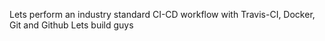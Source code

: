 Lets perform an industry standard CI-CD workflow with Travis-CI, Docker, Git and Github 
Lets build guys
